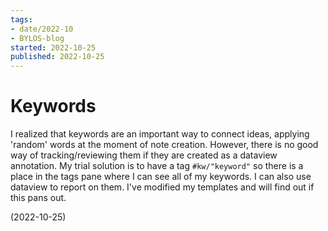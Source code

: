 ```yaml
---
tags:
- date/2022-10
- BYLOS-blog
started: 2022-10-25
published: 2022-10-25
---
```


# Keywords

I realized that keywords are an important way to connect ideas, applying 'random' words at the moment of note creation. However, there is no good way of tracking/reviewing them if they are created as a dataview annotation. My trial solution is to have a tag `#kw/"keyword"` so there is a place in the tags pane where I can see all of my keywords. I can also use dataview to report on them. I've modified my templates and will find out if this pans out. 

(2022-10-25)